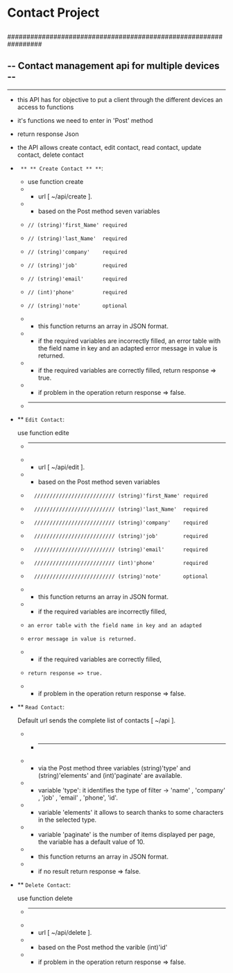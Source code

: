 # Contact Project
##
#################################################################
##   -- Contact management api for multiple devices --          #



 --  --
- this API has for objective to put a client through the different devices an access to functions 
- it's functions we need to enter in 'Post' method
- return response Json
- the API allows create contact, edit contact, read contact, update contact, delete contact


-  ` ** ** Create Contact ** **`:
    * use function create 
    *   * url [ ~/api/create ].
    *   * based on the Post method seven variables
    *     // (string)'first_Name' required 
    *     // (string)'last_Name'  required
    *     // (string)'company'    required
    *     // (string)'job'        required
    *     // (string)'email'      required
    *     // (int)'phone'         required
    *     // (string)'note'       optional
    *   * this function returns an array in JSON format.
    *   * if the required variables are incorrectly filled, an error table with the field name in key and an adapted error message in value is returned. 
    *   * if the required variables are correctly filled, return response => true.
    *   * if problem in the operation return response => false.
    *  -- -- -- -- -- -- -- -- -- --

- ** `Edit Contact`:

    use function edite
    *   -- -- -- -- -- --
    *   * url [ ~/api/edit ].
    *   * based on the Post method seven variables
    *       ////////////////////////// (string)'first_Name' required 
    *       ////////////////////////// (string)'last_Name'  required
    *       ////////////////////////// (string)'company'    required
    *       ////////////////////////// (string)'job'        required
    *       ////////////////////////// (string)'email'      required
    *       ////////////////////////// (int)'phone'         required
    *       ////////////////////////// (string)'note'       optional
    *   * this function returns an array in JSON format.
    *   * if the required variables are incorrectly filled,
    *     an error table with the field name in key and an adapted
    *     error message in value is returned.
    *   * if the required variables are correctly filled,
    *     return response => true.
    *   * if problem in the operation return response => false.


- ** `Read Contact`:

    Default url sends the complete list of contacts [ ~/api ].
    *   * -- -- -- -- --
    *   * via the Post method three variables (string)'type' and (string)'elements' and (int)'paginate' are available.
    *   * variable 'type': it identifies the type of filter -> 'name' , 'company' , 'job' , 'email' , 'phone', 'id'.
    *   * variable 'elements' it allows to search thanks to some characters in the selected type.
    *   * variable 'paginate' is the number of items displayed per page, the variable has a default value of 10.
    *   * this function returns an array in JSON format.
    *   * if no result return response => false.


- ** `Delete Contact`:

    use function delete
    *   -- -- -- -- -- -- -- --
    *   * url [ ~/api/delete ].
    *   * based on the Post method the varible (int)'id'
    *   * if problem in the operation return response => false.
